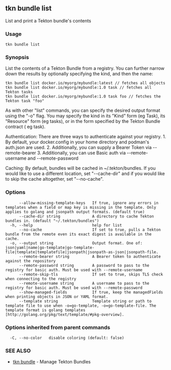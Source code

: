 ## tkn bundle list

List and print a Tekton bundle's contents

### Usage

```
tkn bundle list
```

### Synopsis

List the contents of a Tekton Bundle from a registry. You can further narrow down the results by 
optionally specifying the kind, and then the name:

	tkn bundle list docker.io/myorg/mybundle:latest // fetches all objects
	tkn bundle list docker.io/myorg/mybundle:1.0 task // fetches all Tekton tasks
	tkn bundle list docker.io/myorg/mybundle:1.0 task foo // fetches the Tekton task "foo"

As with other "list" commands, you can specify the desired output format using the "-o" flag. You may specify the kind
in its "Kind" form (eg Task), its "Resource" form (eg tasks), or in the form specified by the Tekton Bundle contract (
eg task).

Authentication:
	There are three ways to authenticate against your registry.
	1. By default, your docker.config in your home directory and podman's auth.json are used.
	2. Additionally, you can supply a Bearer Token via --remote-bearer
	3. Additionally, you can use Basic auth via --remote-username and --remote-password

Caching:
    By default, bundles will be cached in ~/.tekton/bundles. If you would like to use a different location, set 
"--cache-dir" and if you would like to skip the cache altogether, set "--no-cache".


### Options

```
      --allow-missing-template-keys   If true, ignore any errors in templates when a field or map key is missing in the template. Only applies to golang and jsonpath output formats. (default true)
      --cache-dir string              A directory to cache Tekton bundles in. (default "~/.tekton/bundles")
  -h, --help                          help for list
      --no-cache                      If set to true, pulls a Tekton bundle from the remote even its exact digest is available in the cache.
  -o, --output string                 Output format. One of: json|yaml|name|go-template|go-template-file|template|templatefile|jsonpath|jsonpath-as-json|jsonpath-file.
      --remote-bearer string          A Bearer token to authenticate against the repository
      --remote-password string        A password to pass to the registry for basic auth. Must be used with --remote-username
      --remote-skip-tls               If set to true, skips TLS check when connecting to the registry
      --remote-username string        A username to pass to the registry for basic auth. Must be used with --remote-password
      --show-managed-fields           If true, keep the managedFields when printing objects in JSON or YAML format.
      --template string               Template string or path to template file to use when -o=go-template, -o=go-template-file. The template format is golang templates [http://golang.org/pkg/text/template/#pkg-overview].
```

### Options inherited from parent commands

```
  -C, --no-color   disable coloring (default: false)
```

### SEE ALSO

* [tkn bundle](tkn_bundle.md)	 - Manage Tekton Bundles

